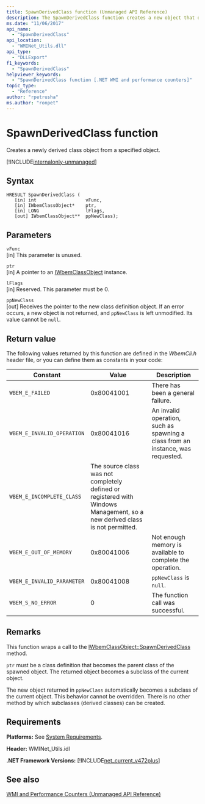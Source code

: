 ```yaml
---
title: SpawnDerivedClass function (Unmanaged API Reference)
description: The SpawnDerivedClass function creates a new object that derives from an object.
ms.date: "11/06/2017"
api_name: 
  - "SpawnDerivedClass"
api_location: 
  - "WMINet_Utils.dll"
api_type: 
  - "DLLExport"
f1_keywords: 
  - "SpawnDerivedClass"
helpviewer_keywords: 
  - "SpawnDerivedClass function [.NET WMI and performance counters]"
topic_type: 
  - "Reference"
author: "rpetrusha"
ms.author: "ronpet"
---
```

# SpawnDerivedClass function
Creates a newly derived class object from a specified object.    

[!INCLUDE[internalonly-unmanaged](../../../../includes/internalonly-unmanaged.md)]

## Syntax  

```  
HRESULT SpawnDerivedClass (
   [in] int                  vFunc, 
   [in] IWbemClassObject*    ptr, 
   [in] LONG                 lFlags,
   [out] IWbemClassObject**  ppNewClass); 
```  

## Parameters

`vFunc`  
[in] This parameter is unused.

`ptr`  
[in] A pointer to an [IWbemClassObject](https://msdn.microsoft.com/library/aa391433%28v=vs.85%29.aspx) instance.

`lFlags`  
[in] Reserved. This parameter must be 0.

`ppNewClass`  
[out] Receives the pointer to the new class definition object. If an error occurs, a new object is not returned, and `ppNewClass` is left unmodified. Its value cannot be `null`.

## Return value

The following values returned by this function are defined in the *WbemCli.h* header file, or you can define them as constants in your code:


|Constant  |Value  |Description  |
|---------|---------|---------|
| `WBEM_E_FAILED` | 0x80041001 | There has been a general failure. |
| `WBEM_E_INVALID_OPERATION` | 0x80041016 | An invalid operation, such as spawning a class from an instance, was requested. |
| `WBEM_E_INCOMPLETE_CLASS` | The source class was not completely defined or registered with Windows Management, so a new derived class is not permitted. |
| `WBEM_E_OUT_OF_MEMORY` | 0x80041006 | Not enough memory is available to complete the operation. |
| `WBEM_E_INVALID_PARAMETER` | 0x80041008 | `ppNewClass` is `null`. |
| `WBEM_S_NO_ERROR` | 0 | The function call was successful.  |

## Remarks

This function wraps a call to the [IWbemClassObject::SpawnDerivedClass](https://msdn.microsoft.com/library/aa391436(v=vs.85).aspx) method.

`ptr` must be a class definition that becomes the parent class of the spawned object. The returned object becomes a subclass of the current object.

The new object returned in `ppNewClass` automatically becomes a subclass of the current object. This behavior cannot be overridden. There is no other method by which subclasses (derived classes) can be created.

## Requirements  
 **Platforms:** See [System Requirements](../../../../docs/framework/get-started/system-requirements.md).  

 **Header:** WMINet_Utils.idl  

 **.NET Framework Versions:** [!INCLUDE[net_current_v472plus](../../../../includes/net-current-v472plus.md)]  

## See also  
[WMI and Performance Counters (Unmanaged API Reference)](index.md)
